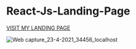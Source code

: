 # React-Js-Landing-Page

[VISIT MY LANDING PAGE](https://abdullahmehboob20s.github.io/react-js-landing-page/)

![Web capture_23-4-2021_34456_localhost](https://user-images.githubusercontent.com/64467248/115862515-1a5de280-a3e9-11eb-81cc-80cbfa4bfb26.jpeg)
